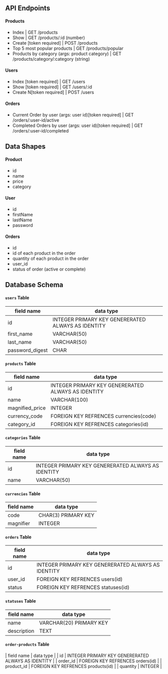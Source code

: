## API Endpoints
#### Products
- Index                                                       | GET  /products
- Show                                                        | GET  /products/:id (number)
- Create [token required]                                     | POST /products
- Top 5 most popular products                                 | GET  /products/popular
- Products by category (args: product category)               | GET  /products/category/:category (string)

#### Users
- Index [token required]                                      | GET  /users
- Show [token required]                                       | GET  /users/:id
- Create N[token required]                                    | POST /users

#### Orders
- Current Order by user (args: user id)[token required]       | GET  /orders/:user-id/active
- Completed Orders by user (args: user id)[token required]    | GET  /orders/:user-id/completed

## Data Shapes
#### Product
-  id
- name
- price
- category

#### User
- id
- firstName
- lastName
- password

#### Orders
- id
- id of each product in the order
- quantity of each product in the order
- user_id
- status of order (active or complete)

## Database Schema
#### `users` Table
| field name | data type |
| ---------- | --------- |
| id              | INTEGER PRIMARY KEY GENERERATED ALWAYS AS IDENTITY |
| first_name      | VARCHAR(50)          |
| last_name       | VARCHAR(50)          |
| password_digest | CHAR                 |

#### `products` Table
| field name | data type |
| ---------- | --------- |
| id              | INTEGER PRIMARY KEY GENERERATED ALWAYS AS IDENTITY |
| name            | VARCHAR(100)         |
| magnified_price | INTEGER              |
| currency_code   | FOREIGN KEY REFRENCES currencies(code) |
| category_id     | FOREIGN KEY REFRENCES categories(id) |

#### `categories` Table
| field name | data type |
| ---------- | --------- |
| id         | INTEGER PRIMARY KEY GENERERATED ALWAYS AS IDENTITY |
| name       | VARCHAR(50)          |

#### `currencies` Table
| field name | data type |
| ---------- | --------- |
| code       | CHAR(3) PRIMARY KEY  |
| magnifier  | INTEGER              |

#### `orders` Table
| field name | data type |
| ---------- | --------- |
| id         | INTEGER PRIMARY KEY GENERERATED ALWAYS AS IDENTITY |
| user_id    | FOREIGN KEY REFRENCES users(id) |
| status     | FOREIGN KEY REFRENCES statuses(id)|

#### `statuses` Table
| field name | data type |
| ---------- | --------- |
| name       | VARCHAR(20) PRIMARY KEY   |
| description| TEXT                      |

#### `order-products` Table
| field name | data type |
| id         | INTEGER PRIMARY KEY GENERERATED ALWAYS AS IDENTITY |
| order_id   | FOREIGN KEY REFRENCES orders(id) |
| product_id | FOREIGN KEY REFRENCES products(id) |
| quantity   | INTEGER |